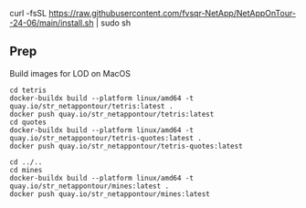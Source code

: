 curl -fsSL https://raw.githubusercontent.com/fvsqr-NetApp/NetAppOnTour--24-06/main/install.sh | sudo sh

## Prep
Build images for LOD on MacOS
```
cd tetris
docker-buildx build --platform linux/amd64 -t quay.io/str_netappontour/tetris:latest .
docker push quay.io/str_netappontour/tetris:latest
cd quotes
docker-buildx build --platform linux/amd64 -t quay.io/str_netappontour/tetris-quotes:latest .
docker push quay.io/str_netappontour/tetris-quotes:latest

cd ../..
cd mines
docker-buildx build --platform linux/amd64 -t quay.io/str_netappontour/mines:latest .
docker push quay.io/str_netappontour/mines:latest
```
